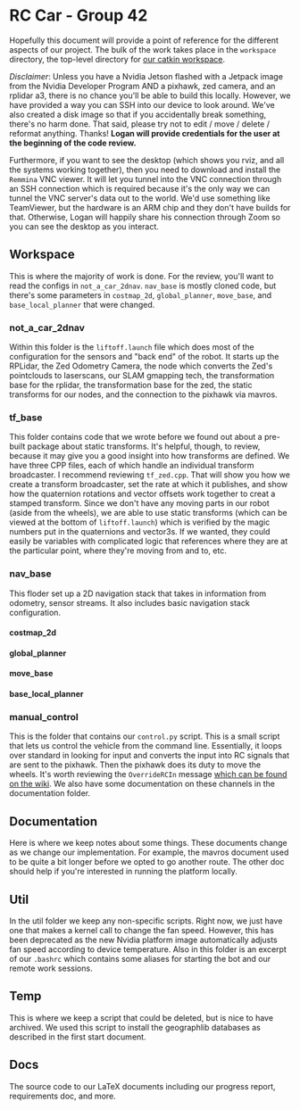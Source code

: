 # RC Car - Group 42

Hopefully this document will provide a point of reference for the different aspects of our project. The bulk of the work takes place in the `workspace` directory, the top-level directory for [our catkin workspace](http://wiki.ros.org/catkin/).

_Disclaimer_: Unless you have a Nvidia Jetson flashed with a Jetpack image from the Nvidia Developer Program AND a pixhawk, zed camera, and an rplidar a3, there is no chance you'll be able to build this locally. However, we have provided a way you can SSH into our device to look around. We've also created a disk image so that if you accidentally break something, there's no harm done. That said, please try not to edit / move / delete / reformat anything. Thanks! **Logan will provide credentials for the user at the beginning of the code review.**

Furthermore, if you want to see the desktop (which shows you rviz, and all the systems working together), then you need to download and install the `Remmina` VNC viewer. It will let you tunnel into the VNC connection through an SSH connection which is required because it's the only way we can tunnel the VNC server's data out to the world. We'd use something like TeamViewer, but the hardware is an ARM chip and they don't have builds for that. Otherwise, Logan will happily share his connection through Zoom so you can see the desktop as you interact. 

## Workspace

This is where the majority of work is done. For the review, you'll want to read the configs in `not_a_car_2dnav`. `nav_base` is mostly cloned code, but there's some parameters in `costmap_2d`, `global_planner`, `move_base`, and `base_local_planner` that were changed.

### not_a_car_2dnav

Within this folder is the `liftoff.launch` file which does most of the configuration for the sensors and "back end" of the robot. It starts up the RPLidar, the Zed Odometry Camera, the node which converts the Zed's pointclouds to laserscans, our SLAM gmapping tech, the transformation base for the rplidar, the transformation base for the zed, the static transforms for our nodes, and the connection to the pixhawk via mavros.

### tf_base

This folder contains code that we wrote before we found out about a pre-built package about static transforms. It's helpful, though, to review, because it may give you a good insight into how transforms are defined. We have three CPP files, each of which handle an individual transform broadcaster. I recommend reviewing `tf_zed.cpp`. That will show you how we create a transform broadcaster, set the rate at which it publishes, and show how the quaternion rotations and vector offsets work together to creat a stamped transform. Since we don't have any moving parts in our robot (aside from the wheels), we are able to use static transforms (which can be viewed at the bottom of `liftoff.launch`) which is verified by the magic numbers put in the quaternions and vector3s. If we wanted, they could easily be variables with complicated logic that references where they are at the particular point, where they're moving from and to, etc.

### nav_base
This floder set up a 2D navigation stack that takes in information from odometry, sensor streams. It also includes basic navigation stack configuration.

#### costmap_2d

#### global_planner

#### move_base


#### base_local_planner

### manual_control

This is the folder that contains our `control.py` script. This is a small script that lets us control the vehicle from the command line. Essentially, it loops over standard in looking for input and converts the input into RC signals that are sent to the pixhawk. Then the pixhawk does its duty to move the wheels. It's worth reviewing the `OverrideRCIn` message [which can be found on the wiki](http://wiki.ros.org/mavros#mavros.2FPlugins.rc_io). We also have some documentation on these channels in the documentation folder.

## Documentation

Here is where we keep notes about some things. These documents change as we change our implementation. For example, the mavros document used to be quite a bit longer before we opted to go another route. The other doc should help if you're interested in running the platform locally.

## Util

In the util folder we keep any non-specific scripts. Right now, we just have one that makes a kernel call to change the fan speed. However, this has been deprecated as the new Nvidia platform image automatically adjusts fan speed according to device temperature. Also in this folder is an excerpt of our `.bashrc` which contains some aliases for starting the bot and our remote work sessions.

## Temp

This is where we keep a script that could be deleted, but is nice to have archived. We used this script to install the geographlib databases as described in the first start document.

## Docs

The source code to our LaTeX documents including our progress report, requirements doc, and more.

